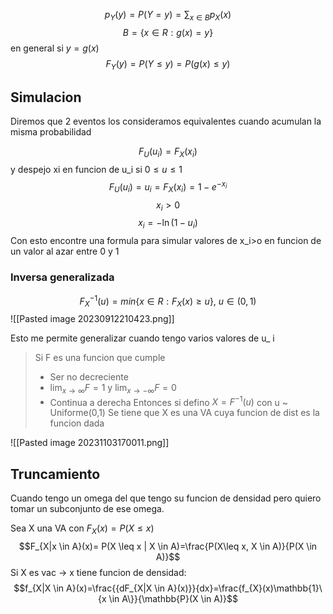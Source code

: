 $$p_Y(y)=P(Y=y)=\sum_{x \in B}p_X(x)$$
$$B = \{x \in R : g(x) = y\}$$
en general si $y = g(x)$
$$F_{Y}(y)= P(Y\leq y)= P(g(x)\leq y)$$

## Simulacion
Diremos que 2 eventos los consideramos equivalentes cuando acumulan la misma probabilidad

$$F_{U}(u_{i})=F_{X}(x_{i})$$ y despejo xi en funcion de u_i
si $0\leq u_{} \leq 1$
$$F_{U}(u_{i})=u_{i}=F_{X}(x_{i})=1-e^{-x_{i}}$$
$$x_{i}>0$$
$$x_{i}=-\ln(1-u_{i})$$
Con esto encontre una formula para simular valores de x_i>o en funcion de un valor al azar entre 0 y 1

### Inversa generalizada
$$F_{X}^{-1}(u)= min \{x \in R : F_{X}(x)\geq u\},\ u \in (0,1)$$
![[Pasted image 20230912210423.png]]

Esto me permite generalizar cuando tengo varios valores de u_ i


> Si F es una funcion que cumple
> - Ser no decreciente
> - $\lim_{ x \to \infty }F=1$ y $\lim_{ x \to -\infty }F= 0$
> - Continua a derecha
Entonces si defino $X= F^{-1}(u)$ con u ~ Uniforme(0,1)
Se tiene que X es una VA cuya funcion de dist es la funcion dada 

![[Pasted image 20231103170011.png]]
## Truncamiento
Cuando tengo un omega del que tengo su funcion de densidad pero quiero tomar un subconjunto de ese omega.

Sea X una VA con $F_X(x)= P(X \leq x)$
$$F_{X|x \in A}(x)= P(X \leq x | X \in A)=\frac{P(X\leq x, X \in A)}{P(X \in A)}$$
Si X  es vac -> x tiene funcion de densidad:
$$f_{X|X \in A}(x)=\frac{{dF_{X|X \in A}(x)}}{dx}=\frac{f_{X}(x)\mathbb{1}\{x \in A\}}{\mathbb{P}(X \in A)}$$